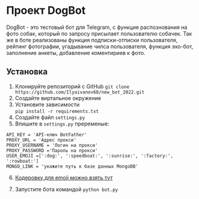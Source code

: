 # Проект DogBot

DogBot - это тестовый бот для Telegram, с функцие распознования на фото собак, который по запросу присылает пользователю собачек. Так же в боте реализованы функция подписки-отписки пользователя, рейтинг фотографии, угадывание чилса пользователя, функция эхо-бот, заполнение анкеты, добавление коментириев к фото.

## Установка

1. Клонируйте репозиторий с GitHub 
`git clone https://github.com/Ilyaivanov60/new_bot_2022.git`
2. Создайте виртальное окружение
3. Установите зависимости  
`pip install -r requirements.txt`
4. Создайте файл `settings.py`
5. Впишите в `settings.py` преременые:
```
API_KEY = 'API-ключ BotFather'
PROXY_URL = 'Адрес прокси'
PROXY_USERNAME = 'Логин на прокси'
PROXY_PASSWORD ='Пароль на прокси'
USER_EMOJI =[':dog:', ':speedboat:', ':sunrise:', ':factory:', ':rowboat:']
MONGO_LINK = 'укажите путь к базе данных MongoDB'
```
6. [Кодеровку для emoji можно взять тут](https://www.webfx.com/tools/emoji-cheat-sheet/)

7. Запустите бота командой `python bot.py`